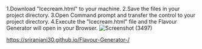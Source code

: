 1.Download "Icecream.html" to your machine. 
2.Save the files in your project directory. 
3.Open Command prompt and transfer the control to your project directory.
4.Execute the "Icecream.html" file and the Flavour Generator will open in your Browser.
![Screenshot (3497)](https://github.com/user-attachments/assets/57f875e1-3331-4670-bc7b-a8695058b289)

https://sriranjani30.github.io/Flavour-Generator-/
